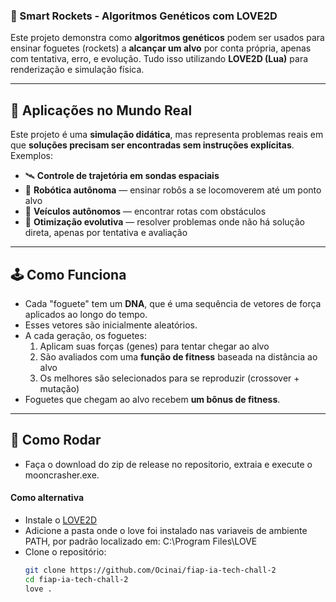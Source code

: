 ### 🚀 Smart Rockets - Algoritmos Genéticos com LOVE2D

Este projeto demonstra como **algoritmos genéticos** podem ser usados para ensinar foguetes (rockets) a **alcançar um alvo** por conta própria, apenas com tentativa, erro, e evolução. Tudo isso utilizando **LOVE2D (Lua)** para renderização e simulação física.

---

## 🧠 Aplicações no Mundo Real

Este projeto é uma **simulação didática**, mas representa problemas reais em que **soluções precisam ser encontradas sem instruções explícitas**. Exemplos:

- 🛰️ **Controle de trajetória em sondas espaciais**
- 🤖 **Robótica autônoma** — ensinar robôs a se locomoverem até um ponto alvo
- 🚗 **Veículos autônomos** — encontrar rotas com obstáculos
- 🧬 **Otimização evolutiva** — resolver problemas onde não há solução direta, apenas por tentativa e avaliação

---

## 🕹️ Como Funciona

- Cada "foguete" tem um **DNA**, que é uma sequência de vetores de força aplicados ao longo do tempo.
- Esses vetores são inicialmente aleatórios.
- A cada geração, os foguetes:
  1. Aplicam suas forças (genes) para tentar chegar ao alvo
  2. São avaliados com uma **função de fitness** baseada na distância ao alvo
  3. Os melhores são selecionados para se reproduzir (crossover + mutação)
- Foguetes que chegam ao alvo recebem **um bônus de fitness**.

---

## 🔧 Como Rodar

- Faça o download do zip de release no repositorio, extraia e execute o mooncrasher.exe.

#### Como alternativa

- Instale o [LOVE2D](https://love2d.org)
- Adicione a pasta onde o love foi instalado nas variaveis de ambiente PATH, por padrão localizado em: C:\Program Files\LOVE
- Clone o repositório:
  ```bash
  git clone https://github.com/Ocinai/fiap-ia-tech-chall-2
  cd fiap-ia-tech-chall-2
  love . 
  ```

